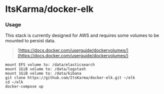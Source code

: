 # ItsKarma/docker-elk

### Usage
This stack is currently designed for AWS and requires some volumes to be mounted to persist data.
> [https://docs.docker.com/userguide/dockervolumes/](https://docs.docker.com/userguide/dockervolumes/)

```
mount EFS volume to: /data/elasticsearch
mount 1GiB volume to: /data/logstash
mount 1GiB volume to: /data/kibana
git clone https://github.com/ItsKarma/docker-elk.git ~/elk
cd ~/elk
docker-compose up
```
